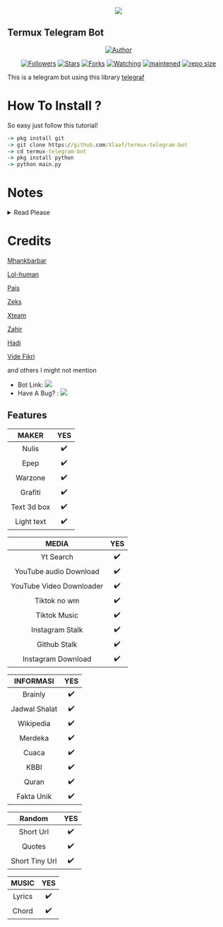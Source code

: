 <p align="center">
  <img src="https://telegra.ph/file/0a3c725c6f90daaae930c.jpg">
</p>

## Termux Telegram Bot

</p>
<p align="center">
<a href="https://github.com/Xlaaf"><img title="Author" src="https://img.shields.io/badge/Author-Xlaaf-purple.svg?style=for-the-badge&logo=github"></a>
</p>
<p align="center">
<a href="https://github.com/Xlaaf/followers"><img title="Followers" src="https://img.shields.io/github/followers/Xlaaf?color=green&style=flat-square"></a>
<a href="https://github.com/Xlaaf/megumikato2/stargazers/"><img title="Stars" src="https://img.shields.io/github/stars/Xlaaf/termux-telegram-bot?color=orange&style=flat-square"></a>
<a href="https://github.com/Xlaaf/megumikato2/network/members"><img title="Forks" src="https://img.shields.io/github/forks/Xlaaf/termux-telegram-bot?color=pink&style=flat-square"></a>
<a href="https://github.com/Xlaaf/megumikato2/watchers"><img title="Watching" src="https://img.shields.io/github/watchers/Xlaaf/termux-telegram-bot?label=Watchers&color=yellow&style=flat-square"></a>
<a href="#"><img title="maintened" src="https://img.shields.io/badge/maintained%3F-yes-green.svg?style=flat"></a>
<a href="#"><img title="repo size" src="https://img.shields.io/github/repo-size/Xlaaf/termux-telegram-bot?style=flat-square"></a>
</p>

This is a telegram bot using this library [telegraf](https://github.com/telegraf/telegraf)

# How To Install ?
 So easy just follow this tutorial!
```cmd
-> pkg install git
-> git clone https://github.com/Xlaaf/termux-telegram-bot
-> cd termux-telegram-bot
-> pkg install python
-> python main.py
```
# Notes

<details>
  <summary>Read Please </summary>

```
Don't forget to change your apikey and bot token 
How to get apikey and bot token
For bot tokens will be generated separately
How to get apikey

Lol-human Api : Login to https://lolhuman.herokuapp.com
Get your api key in your profile

Xteam api : login to https://api.xteam.xyz
Get you apikey on your spam email
```
</details>  

# Credits
[Mhankbarbar](https://mhankbarbar.herokuapp.com/api)

[Lol-human](https://lolhuman.herokuapp.com)

[Pais](https://pencarikode.xyz)

[Zeks](https://api.zeks.xyz)

[Xteam](https://api.xteam.xyz)

[Zahir](https://zahirr-web.herokuapp.com/api)

[Hadi](http://hadi-api.herokuapp.com/api)

[Vide Fikri](https://videfikri.com/api)

and others I might not mention

* Bot Link:  <a href="https://t.me/kurasawabot" alt="Kurasawa"> <img src="https://img.shields.io/badge/%F0%9F%A4%96%20-Kurasawa-yellow" /> </a>
* Have A Bug? :  <a href="https://t.me/Xlaaf" alt="Xlaaf"> <img src="https://img.shields.io/badge/%F0%9F%A4%96%20-SpongebobRobot-yellow" /> </a>


## Features 
|  MAKER  |                                           YES |
| :---------------------------------------------: | :-----------: |
| Nulis|✔️|
| Epep|✔️|
| Warzone|✔️|
| Grafiti|✔️|
| Text 3d box|✔️|
| Light text|✔️|

| MEDIA | YES |
| :-----------------: | :-------: |
| Yt Search|✔️|
| YouTube audio Download|✔️|
| YouTube Video Downloader|✔️|
| Tiktok no wm|✔️|
| Tiktok Music|✔️|
| Instagram Stalk|✔️|
| Github Stalk|✔️|
| Instagram Download|✔️|

| INFORMASI | YES |
| :-----------------: | :-------: |
| Brainly|✔️|
| Jadwal Shalat|✔️|
| Wikipedia|✔️|
| Merdeka|✔️|
| Cuaca|✔️|
| KBBI|✔️|
| Quran|✔️|
| Fakta Unik|✔️|

| Random | YES |
| :-----------------: | :-------: |
| Short Url|✔️|
| Quotes|✔️|
| Short Tiny Url|✔️|

| MUSIC | YES |
| :-----------------: | :-------: |
| Lyrics|✔️|
| Chord |✔️|
